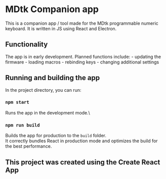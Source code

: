 # MDtk Companion app

This is a companion app / tool made for the MDtk programmable numeric keyboard. It is written in JS using React and Electron.

## Functionality

The app is in early development. Planned functions include:
    -   updating the firmware
    -   loading macros
    -   rebinding keys
    -   changing additional settings

## Running and building the app

In the project directory, you can run:

### `npm start`

Runs the app in the development mode.\

### `npm run build`

Builds the app for production to the `build` folder.\
It correctly bundles React in production mode and optimizes the build for the best performance.

## This project was created using the Create React App
